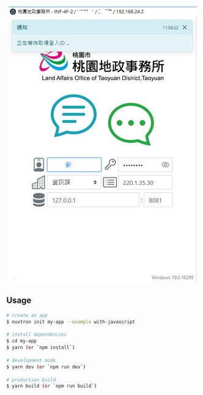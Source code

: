 <p align="center"><img src="snap.jpg"></p>

## Usage

```bash
# create an app
$ nuxtron init my-app --example with-javascript

# install dependencies
$ cd my-app
$ yarn (or `npm install`)

# development mode
$ yarn dev (or `npm run dev`)

# production build
$ yarn build (or `npm run build`)
```
